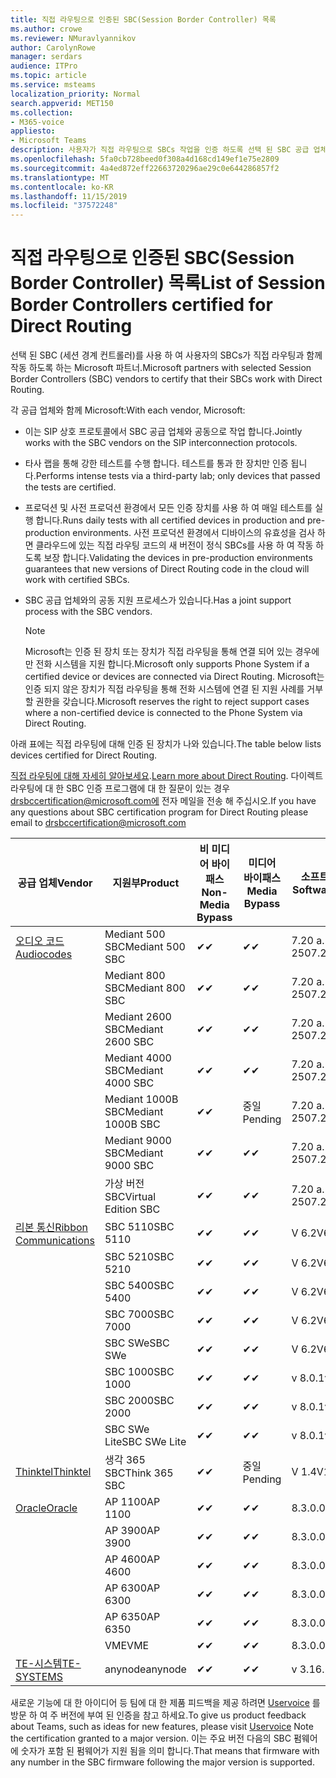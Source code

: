 ```yaml
---
title: 직접 라우팅으로 인증된 SBC(Session Border Controller) 목록
ms.author: crowe
ms.reviewer: NMuravlyannikov
author: CarolynRowe
manager: serdars
audience: ITPro
ms.topic: article
ms.service: msteams
localization_priority: Normal
search.appverid: MET150
ms.collection:
- M365-voice
appliesto:
- Microsoft Teams
description: 사용자가 직접 라우팅으로 SBCs 작업을 인증 하도록 선택 된 SBC 공급 업체와의 협력 파트너.
ms.openlocfilehash: 5fa0cb728beed0f308a4d168cd149ef1e75e2809
ms.sourcegitcommit: 4a4ed872eff22663720296ae29c0e644286857f2
ms.translationtype: MT
ms.contentlocale: ko-KR
ms.lasthandoff: 11/15/2019
ms.locfileid: "37572248"
---
```

# <a name="list-of-session-border-controllers-certified-for-direct-routing"></a><span data-ttu-id="1fdf3-103">직접 라우팅으로 인증된 SBC(Session Border Controller) 목록</span><span class="sxs-lookup"><span data-stu-id="1fdf3-103">List of Session Border Controllers certified for Direct Routing</span></span>

<span data-ttu-id="1fdf3-104">선택 된 SBC (세션 경계 컨트롤러)를 사용 하 여 사용자의 SBCs가 직접 라우팅과 함께 작동 하도록 하는 Microsoft 파트너.</span><span class="sxs-lookup"><span data-stu-id="1fdf3-104">Microsoft partners with selected Session Border Controllers (SBC) vendors to certify that their SBCs work with Direct Routing.</span></span> 

<span data-ttu-id="1fdf3-105">각 공급 업체와 함께 Microsoft:</span><span class="sxs-lookup"><span data-stu-id="1fdf3-105">With each vendor, Microsoft:</span></span> 

- <span data-ttu-id="1fdf3-106">이는 SIP 상호 프로토콜에서 SBC 공급 업체와 공동으로 작업 합니다.</span><span class="sxs-lookup"><span data-stu-id="1fdf3-106">Jointly works with the SBC vendors on the SIP interconnection protocols.</span></span>
- <span data-ttu-id="1fdf3-107">타사 랩을 통해 강한 테스트를 수행 합니다. 테스트를 통과 한 장치만 인증 됩니다.</span><span class="sxs-lookup"><span data-stu-id="1fdf3-107">Performs intense tests via a third-party lab; only devices that passed the tests are certified.</span></span> 
- <span data-ttu-id="1fdf3-108">프로덕션 및 사전 프로덕션 환경에서 모든 인증 장치를 사용 하 여 매일 테스트를 실행 합니다.</span><span class="sxs-lookup"><span data-stu-id="1fdf3-108">Runs daily tests with all certified devices in production and pre-production environments.</span></span> <span data-ttu-id="1fdf3-109">사전 프로덕션 환경에서 디바이스의 유효성을 검사 하면 클라우드에 있는 직접 라우팅 코드의 새 버전이 정식 SBCs를 사용 하 여 작동 하도록 보장 합니다.</span><span class="sxs-lookup"><span data-stu-id="1fdf3-109">Validating the devices in pre-production environments guarantees that new versions of Direct Routing code in the cloud will work with certified SBCs.</span></span> 
- <span data-ttu-id="1fdf3-110">SBC 공급 업체와의 공동 지원 프로세스가 있습니다.</span><span class="sxs-lookup"><span data-stu-id="1fdf3-110">Has a joint support process with the SBC vendors.</span></span>


  > [!NOTE]
  > <span data-ttu-id="1fdf3-111">Microsoft는 인증 된 장치 또는 장치가 직접 라우팅을 통해 연결 되어 있는 경우에만 전화 시스템을 지원 합니다.</span><span class="sxs-lookup"><span data-stu-id="1fdf3-111">Microsoft only supports Phone System if a certified device or devices are connected via Direct Routing.</span></span> <span data-ttu-id="1fdf3-112">Microsoft는 인증 되지 않은 장치가 직접 라우팅을 통해 전화 시스템에 연결 된 지원 사례를 거부할 권한을 갖습니다.</span><span class="sxs-lookup"><span data-stu-id="1fdf3-112">Microsoft reserves the right to reject support cases where a non-certified device is connected to the Phone System via Direct Routing.</span></span> 

<span data-ttu-id="1fdf3-113">아래 표에는 직접 라우팅에 대해 인증 된 장치가 나와 있습니다.</span><span class="sxs-lookup"><span data-stu-id="1fdf3-113">The table below lists devices certified for Direct Routing.</span></span> 

<span data-ttu-id="1fdf3-114">[직접 라우팅에 대해 자세히 알아보세요](https://aka.ms/dr).</span><span class="sxs-lookup"><span data-stu-id="1fdf3-114">[Learn more about Direct Routing](https://aka.ms/dr).</span></span> <span data-ttu-id="1fdf3-115">다이렉트 라우팅에 대 한 SBC 인증 프로그램에 대 한 질문이 있는 경우 drsbccertification@microsoft.com에 전자 메일을 전송 해 주십시오.</span><span class="sxs-lookup"><span data-stu-id="1fdf3-115">If you have any questions about SBC certification program for Direct Routing please email to drsbccertification@microsoft.com</span></span>


|                                                       <span data-ttu-id="1fdf3-116">공급 업체</span><span class="sxs-lookup"><span data-stu-id="1fdf3-116">Vendor</span></span>                                                        |       <span data-ttu-id="1fdf3-117">지원부</span><span class="sxs-lookup"><span data-stu-id="1fdf3-117">Product</span></span>       | <span data-ttu-id="1fdf3-118">비 미디어 바이패스</span><span class="sxs-lookup"><span data-stu-id="1fdf3-118">Non-Media Bypass</span></span> | <span data-ttu-id="1fdf3-119">미디어 바이패스</span><span class="sxs-lookup"><span data-stu-id="1fdf3-119">Media Bypass</span></span> | <span data-ttu-id="1fdf3-120">소프트웨어 버전</span><span class="sxs-lookup"><span data-stu-id="1fdf3-120">Software Version</span></span> |
|---------------------------------------------------------------------------------------------------------------------|---------------------|------------------|--------------|------------------|
| [<span data-ttu-id="1fdf3-121">오디오 코드</span><span class="sxs-lookup"><span data-stu-id="1fdf3-121">Audiocodes</span></span>](https://www.audiocodes.com/solutions-products/products/products-for-microsoft-365/direct-routing-for-microsoft-teams) |   <span data-ttu-id="1fdf3-122">Mediant 500 SBC</span><span class="sxs-lookup"><span data-stu-id="1fdf3-122">Mediant 500 SBC</span></span>   |     <span data-ttu-id="1fdf3-123">&#10004;</span><span class="sxs-lookup"><span data-stu-id="1fdf3-123">&#10004;</span></span>     |   <span data-ttu-id="1fdf3-124">&#10004;</span><span class="sxs-lookup"><span data-stu-id="1fdf3-124">&#10004;</span></span>    |  <span data-ttu-id="1fdf3-125">7.20 a. 250</span><span class="sxs-lookup"><span data-stu-id="1fdf3-125">7.20A.250</span></span>   |
|                                                                                                                     |   <span data-ttu-id="1fdf3-126">Mediant 800 SBC</span><span class="sxs-lookup"><span data-stu-id="1fdf3-126">Mediant 800 SBC</span></span>   |     <span data-ttu-id="1fdf3-127">&#10004;</span><span class="sxs-lookup"><span data-stu-id="1fdf3-127">&#10004;</span></span>     |   <span data-ttu-id="1fdf3-128">&#10004;</span><span class="sxs-lookup"><span data-stu-id="1fdf3-128">&#10004;</span></span>     |  <span data-ttu-id="1fdf3-129">7.20 a. 250</span><span class="sxs-lookup"><span data-stu-id="1fdf3-129">7.20A.250</span></span>   |
|                                                                                                                     |  <span data-ttu-id="1fdf3-130">Mediant 2600 SBC</span><span class="sxs-lookup"><span data-stu-id="1fdf3-130">Mediant 2600 SBC</span></span>   |     <span data-ttu-id="1fdf3-131">&#10004;</span><span class="sxs-lookup"><span data-stu-id="1fdf3-131">&#10004;</span></span>     |   <span data-ttu-id="1fdf3-132">&#10004;</span><span class="sxs-lookup"><span data-stu-id="1fdf3-132">&#10004;</span></span>    |  <span data-ttu-id="1fdf3-133">7.20 a. 250</span><span class="sxs-lookup"><span data-stu-id="1fdf3-133">7.20A.250</span></span>   |
|                                                                                                                     |  <span data-ttu-id="1fdf3-134">Mediant 4000 SBC</span><span class="sxs-lookup"><span data-stu-id="1fdf3-134">Mediant 4000 SBC</span></span>   |     <span data-ttu-id="1fdf3-135">&#10004;</span><span class="sxs-lookup"><span data-stu-id="1fdf3-135">&#10004;</span></span>     |   <span data-ttu-id="1fdf3-136">&#10004;</span><span class="sxs-lookup"><span data-stu-id="1fdf3-136">&#10004;</span></span>     |  <span data-ttu-id="1fdf3-137">7.20 a. 250</span><span class="sxs-lookup"><span data-stu-id="1fdf3-137">7.20A.250</span></span>   |
|                                                                                                                     | <span data-ttu-id="1fdf3-138">Mediant 1000B SBC</span><span class="sxs-lookup"><span data-stu-id="1fdf3-138">Mediant 1000B  SBC</span></span>  |     <span data-ttu-id="1fdf3-139">&#10004;</span><span class="sxs-lookup"><span data-stu-id="1fdf3-139">&#10004;</span></span>     |   <span data-ttu-id="1fdf3-140">중일</span><span class="sxs-lookup"><span data-stu-id="1fdf3-140">Pending</span></span>     |  <span data-ttu-id="1fdf3-141">7.20 a. 250</span><span class="sxs-lookup"><span data-stu-id="1fdf3-141">7.20A.250</span></span>  |
|                                                                                                                     | <span data-ttu-id="1fdf3-142">Mediant 9000 SBC</span><span class="sxs-lookup"><span data-stu-id="1fdf3-142">Mediant 9000  SBC</span></span>  |     <span data-ttu-id="1fdf3-143">&#10004;</span><span class="sxs-lookup"><span data-stu-id="1fdf3-143">&#10004;</span></span>     |   <span data-ttu-id="1fdf3-144">&#10004;</span><span class="sxs-lookup"><span data-stu-id="1fdf3-144">&#10004;</span></span>     |  <span data-ttu-id="1fdf3-145">7.20 a. 250</span><span class="sxs-lookup"><span data-stu-id="1fdf3-145">7.20A.250</span></span>   |                                                                       
|                                                                                                                     | <span data-ttu-id="1fdf3-146">가상 버전 SBC</span><span class="sxs-lookup"><span data-stu-id="1fdf3-146">Virtual Edition SBC</span></span> |     <span data-ttu-id="1fdf3-147">&#10004;</span><span class="sxs-lookup"><span data-stu-id="1fdf3-147">&#10004;</span></span>     |   <span data-ttu-id="1fdf3-148">&#10004;</span><span class="sxs-lookup"><span data-stu-id="1fdf3-148">&#10004;</span></span>     |  <span data-ttu-id="1fdf3-149">7.20 a. 250</span><span class="sxs-lookup"><span data-stu-id="1fdf3-149">7.20A.250</span></span> |
|  [<span data-ttu-id="1fdf3-150">리본 통신</span><span class="sxs-lookup"><span data-stu-id="1fdf3-150">Ribbon Communications</span></span>](https://ribboncommunications.com/solutions/enterprise-solutions/microsoft-skype-business)  |      <span data-ttu-id="1fdf3-151">SBC 5110</span><span class="sxs-lookup"><span data-stu-id="1fdf3-151">SBC 5110</span></span>       |     <span data-ttu-id="1fdf3-152">&#10004;</span><span class="sxs-lookup"><span data-stu-id="1fdf3-152">&#10004;</span></span>     |   <span data-ttu-id="1fdf3-153">&#10004;</span><span class="sxs-lookup"><span data-stu-id="1fdf3-153">&#10004;</span></span>    |       <span data-ttu-id="1fdf3-154">V 6.2</span><span class="sxs-lookup"><span data-stu-id="1fdf3-154">V6.2</span></span>       |
|                                                                                                                     |      <span data-ttu-id="1fdf3-155">SBC 5210</span><span class="sxs-lookup"><span data-stu-id="1fdf3-155">SBC 5210</span></span>       |     <span data-ttu-id="1fdf3-156">&#10004;</span><span class="sxs-lookup"><span data-stu-id="1fdf3-156">&#10004;</span></span>     |  <span data-ttu-id="1fdf3-157">&#10004;</span><span class="sxs-lookup"><span data-stu-id="1fdf3-157">&#10004;</span></span>    |       <span data-ttu-id="1fdf3-158">V 6.2</span><span class="sxs-lookup"><span data-stu-id="1fdf3-158">V6.2</span></span>       |
|                                                                                                                     |      <span data-ttu-id="1fdf3-159">SBC 5400</span><span class="sxs-lookup"><span data-stu-id="1fdf3-159">SBC 5400</span></span>       |     <span data-ttu-id="1fdf3-160">&#10004;</span><span class="sxs-lookup"><span data-stu-id="1fdf3-160">&#10004;</span></span>     |   <span data-ttu-id="1fdf3-161">&#10004;</span><span class="sxs-lookup"><span data-stu-id="1fdf3-161">&#10004;</span></span>   |       <span data-ttu-id="1fdf3-162">V 6.2</span><span class="sxs-lookup"><span data-stu-id="1fdf3-162">V6.2</span></span>       |
|                                                                                                                     |      <span data-ttu-id="1fdf3-163">SBC 7000</span><span class="sxs-lookup"><span data-stu-id="1fdf3-163">SBC 7000</span></span>       |     <span data-ttu-id="1fdf3-164">&#10004;</span><span class="sxs-lookup"><span data-stu-id="1fdf3-164">&#10004;</span></span>     |   <span data-ttu-id="1fdf3-165">&#10004;</span><span class="sxs-lookup"><span data-stu-id="1fdf3-165">&#10004;</span></span>    |       <span data-ttu-id="1fdf3-166">V 6.2</span><span class="sxs-lookup"><span data-stu-id="1fdf3-166">V6.2</span></span>       |
|                                                                                                                     |       <span data-ttu-id="1fdf3-167">SBC SWe</span><span class="sxs-lookup"><span data-stu-id="1fdf3-167">SBC SWe</span></span>       |     <span data-ttu-id="1fdf3-168">&#10004;</span><span class="sxs-lookup"><span data-stu-id="1fdf3-168">&#10004;</span></span>     |   <span data-ttu-id="1fdf3-169">&#10004;</span><span class="sxs-lookup"><span data-stu-id="1fdf3-169">&#10004;</span></span>   |       <span data-ttu-id="1fdf3-170">V 6.2</span><span class="sxs-lookup"><span data-stu-id="1fdf3-170">V6.2</span></span>       |
|                                                                                                                     |      <span data-ttu-id="1fdf3-171">SBC 1000</span><span class="sxs-lookup"><span data-stu-id="1fdf3-171">SBC 1000</span></span>       |     <span data-ttu-id="1fdf3-172">&#10004;</span><span class="sxs-lookup"><span data-stu-id="1fdf3-172">&#10004;</span></span>     |   <span data-ttu-id="1fdf3-173">&#10004;</span><span class="sxs-lookup"><span data-stu-id="1fdf3-173">&#10004;</span></span>    |      <span data-ttu-id="1fdf3-174">v 8.0.1</span><span class="sxs-lookup"><span data-stu-id="1fdf3-174">v8.0.1</span></span>     |
|                                                                                                                     |      <span data-ttu-id="1fdf3-175">SBC 2000</span><span class="sxs-lookup"><span data-stu-id="1fdf3-175">SBC 2000</span></span>       |     <span data-ttu-id="1fdf3-176">&#10004;</span><span class="sxs-lookup"><span data-stu-id="1fdf3-176">&#10004;</span></span>     |   <span data-ttu-id="1fdf3-177">&#10004;</span><span class="sxs-lookup"><span data-stu-id="1fdf3-177">&#10004;</span></span>   |     <span data-ttu-id="1fdf3-178">v 8.0.1</span><span class="sxs-lookup"><span data-stu-id="1fdf3-178">v8.0.1</span></span>     |
|                                                                                                                     |    <span data-ttu-id="1fdf3-179">SBC SWe Lite</span><span class="sxs-lookup"><span data-stu-id="1fdf3-179">SBC SWe Lite</span></span>     |     <span data-ttu-id="1fdf3-180">&#10004;</span><span class="sxs-lookup"><span data-stu-id="1fdf3-180">&#10004;</span></span>     |  <span data-ttu-id="1fdf3-181">&#10004;</span><span class="sxs-lookup"><span data-stu-id="1fdf3-181">&#10004;</span></span>    |      <span data-ttu-id="1fdf3-182">v 8.0.1</span><span class="sxs-lookup"><span data-stu-id="1fdf3-182">v8.0.1</span></span>    |
|                     [<span data-ttu-id="1fdf3-183">Thinktel</span><span class="sxs-lookup"><span data-stu-id="1fdf3-183">Thinktel</span></span>](https://www.thinktel.ca/services/think-365/think-365-overview/)                      |    <span data-ttu-id="1fdf3-184">생각 365 SBC</span><span class="sxs-lookup"><span data-stu-id="1fdf3-184">Think 365 SBC</span></span>    |     <span data-ttu-id="1fdf3-185">&#10004;</span><span class="sxs-lookup"><span data-stu-id="1fdf3-185">&#10004;</span></span>     |   <span data-ttu-id="1fdf3-186">중일</span><span class="sxs-lookup"><span data-stu-id="1fdf3-186">Pending</span></span>    |       <span data-ttu-id="1fdf3-187">V 1.4</span><span class="sxs-lookup"><span data-stu-id="1fdf3-187">V1.4</span></span>       |
|                     [<span data-ttu-id="1fdf3-188">Oracle</span><span class="sxs-lookup"><span data-stu-id="1fdf3-188">Oracle</span></span>](https://www.oracle.com/industries/communications/enterprise-session-border-controller/microsoft.html)                      |    <span data-ttu-id="1fdf3-189">AP 1100</span><span class="sxs-lookup"><span data-stu-id="1fdf3-189">AP 1100</span></span>      |    <span data-ttu-id="1fdf3-190">&#10004;</span><span class="sxs-lookup"><span data-stu-id="1fdf3-190">&#10004;</span></span>     |    <span data-ttu-id="1fdf3-191">&#10004;</span><span class="sxs-lookup"><span data-stu-id="1fdf3-191">&#10004;</span></span>    |   <span data-ttu-id="1fdf3-192">8.3.0.0.1</span><span class="sxs-lookup"><span data-stu-id="1fdf3-192">8.3.0.0.1</span></span> |
|                                                                                                                    |    <span data-ttu-id="1fdf3-193">AP 3900</span><span class="sxs-lookup"><span data-stu-id="1fdf3-193">AP 3900</span></span>           |    <span data-ttu-id="1fdf3-194">&#10004;</span><span class="sxs-lookup"><span data-stu-id="1fdf3-194">&#10004;</span></span>     |    <span data-ttu-id="1fdf3-195">&#10004;</span><span class="sxs-lookup"><span data-stu-id="1fdf3-195">&#10004;</span></span>   |   <span data-ttu-id="1fdf3-196">8.3.0.0.1</span><span class="sxs-lookup"><span data-stu-id="1fdf3-196">8.3.0.0.1</span></span>  | 
|                                                                                                                    |      <span data-ttu-id="1fdf3-197">AP 4600</span><span class="sxs-lookup"><span data-stu-id="1fdf3-197">AP 4600</span></span>         |    <span data-ttu-id="1fdf3-198">&#10004;</span><span class="sxs-lookup"><span data-stu-id="1fdf3-198">&#10004;</span></span>   |    <span data-ttu-id="1fdf3-199">&#10004;</span><span class="sxs-lookup"><span data-stu-id="1fdf3-199">&#10004;</span></span>     |     <span data-ttu-id="1fdf3-200">8.3.0.0.1</span><span class="sxs-lookup"><span data-stu-id="1fdf3-200">8.3.0.0.1</span></span>  |
|                                                                                                                    |      <span data-ttu-id="1fdf3-201">AP 6300</span><span class="sxs-lookup"><span data-stu-id="1fdf3-201">AP 6300</span></span>         |    <span data-ttu-id="1fdf3-202">&#10004;</span><span class="sxs-lookup"><span data-stu-id="1fdf3-202">&#10004;</span></span>   |    <span data-ttu-id="1fdf3-203">&#10004;</span><span class="sxs-lookup"><span data-stu-id="1fdf3-203">&#10004;</span></span>     |     <span data-ttu-id="1fdf3-204">8.3.0.0.1</span><span class="sxs-lookup"><span data-stu-id="1fdf3-204">8.3.0.0.1</span></span>  |
|                                                                                                                   |      <span data-ttu-id="1fdf3-205">AP 6350</span><span class="sxs-lookup"><span data-stu-id="1fdf3-205">AP 6350</span></span>           |    <span data-ttu-id="1fdf3-206">&#10004;</span><span class="sxs-lookup"><span data-stu-id="1fdf3-206">&#10004;</span></span>   |    <span data-ttu-id="1fdf3-207">&#10004;</span><span class="sxs-lookup"><span data-stu-id="1fdf3-207">&#10004;</span></span>    |     <span data-ttu-id="1fdf3-208">8.3.0.0.1</span><span class="sxs-lookup"><span data-stu-id="1fdf3-208">8.3.0.0.1</span></span>  |                                             
|                                                                                                                    |      <span data-ttu-id="1fdf3-209">VME</span><span class="sxs-lookup"><span data-stu-id="1fdf3-209">VME</span></span>           |    <span data-ttu-id="1fdf3-210">&#10004;</span><span class="sxs-lookup"><span data-stu-id="1fdf3-210">&#10004;</span></span>    |    <span data-ttu-id="1fdf3-211">&#10004;</span><span class="sxs-lookup"><span data-stu-id="1fdf3-211">&#10004;</span></span>    |     <span data-ttu-id="1fdf3-212">8.3.0.0.1</span><span class="sxs-lookup"><span data-stu-id="1fdf3-212">8.3.0.0.1</span></span>   |
|                     [<span data-ttu-id="1fdf3-213">TE-시스템</span><span class="sxs-lookup"><span data-stu-id="1fdf3-213">TE-SYSTEMS</span></span>](https://www.anynode.de/anynode-and-microsoft-teams/)                               |     <span data-ttu-id="1fdf3-214">anynode</span><span class="sxs-lookup"><span data-stu-id="1fdf3-214">anynode</span></span>         |     <span data-ttu-id="1fdf3-215">&#10004;</span><span class="sxs-lookup"><span data-stu-id="1fdf3-215">&#10004;</span></span>   |  <span data-ttu-id="1fdf3-216">&#10004;</span><span class="sxs-lookup"><span data-stu-id="1fdf3-216">&#10004;</span></span>   |      <span data-ttu-id="1fdf3-217">v 3.16.2</span><span class="sxs-lookup"><span data-stu-id="1fdf3-217">v3.16.2</span></span>      |

<span data-ttu-id="1fdf3-218">새로운 기능에 대 한 아이디어 등 팀에 대 한 제품 피드백을 제공 하려면 [Uservoice](https://microsoftteams.uservoice.com) 를 방문 하 여 주 버전에 부여 된 인증을 참고 하세요.</span><span class="sxs-lookup"><span data-stu-id="1fdf3-218">To give us product feedback about Teams, such as ideas for new features, please visit [Uservoice](https://microsoftteams.uservoice.com) Note the certification granted to a major version.</span></span> <span data-ttu-id="1fdf3-219">이는 주요 버전 다음의 SBC 펌웨어에 숫자가 포함 된 펌웨어가 지원 됨을 의미 합니다.</span><span class="sxs-lookup"><span data-stu-id="1fdf3-219">That means that firmware with any number in the SBC firmware following the major version is supported.</span></span>
